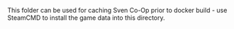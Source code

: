 This folder can be used for caching Sven Co-Op prior to docker build - use SteamCMD to install the game data into this directory.
